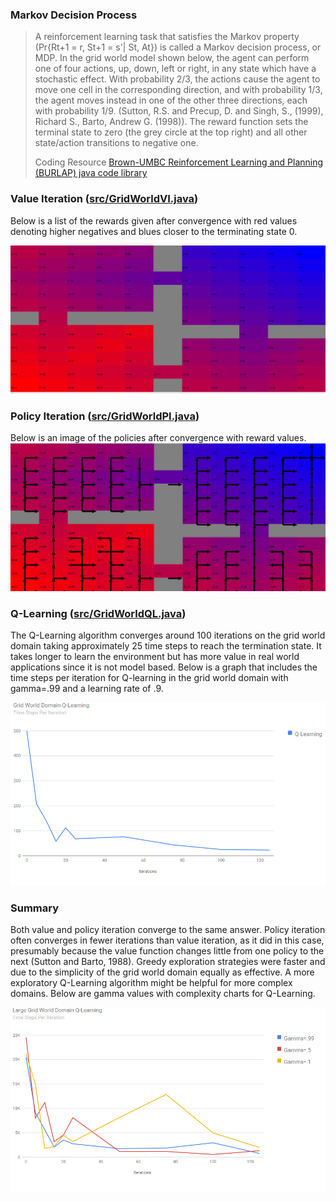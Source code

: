 ### Markov Decision Process 

> A reinforcement learning task that satisfies the Markov property (Pr{Rt+1 = r, St+1 = s'| St, At}) is called a Markov decision process, or MDP. In the grid world model shown below, the agent can perform one of four actions, up, down, left or right, in any state which have a stochastic effect. With probability 2/3, the actions cause the agent to move one cell in the corresponding direction, and with probability 1/3, the agent moves instead in one of the other three directions, each with probability 1/9. (Sutton, R.S. and Precup, D. and Singh, S., (1999), Richard S., Barto, Andrew G. (1998)).  The reward function sets the terminal state to zero (the grey circle at the top right) and all other state/action transitions to negative one.   
>
> Coding Resource <a href="https://github.com/jmacglashan/burlap">Brown-UMBC Reinforcement Learning and Planning (BURLAP) java code library</a>


### Value Iteration (<a href="https://github.com/jlm429/MDPs/blob/master/src/GridWorldVI.java">src/GridWorldVI.java</a>)
Below is a list of the rewards given after convergence with red values denoting higher negatives and blues closer to the terminating state 0.  

![Component Diagram](https://github.com/jlm429/MDPs/blob/master/images/ValueIterationRewards.PNG)

### Policy Iteration (<a href="https://github.com/jlm429/MDPs/blob/master/src/GridWorldPI.java">src/GridWorldPI.java</a>)

Below is an image of the policies after convergence with reward values.  
![Component Diagram](https://github.com/jlm429/MDPs/blob/master/images/PolicyIterationGrid.PNG)


### Q-Learning (<a href="https://github.com/jlm429/MDPs/blob/master/src/GridWorldQL.java">src/GridWorldQL.java</a>)

The Q-Learning algorithm converges around 100 iterations on the grid world domain taking approximately 25 time steps to reach the termination state.   It takes longer to learn the environment but has more value in real world applications since it is not model based. Below is a graph that includes the time steps per iteration for Q-learning in the grid world domain with gamma=.99 and a learning rate of .9.   


![Component Diagram](https://github.com/jlm429/MDPs/blob/master/images/smallgridworldQLearning.png)


### Summary

Both value and policy iteration converge to the same answer.  Policy iteration often converges in fewer iterations than value iteration, as it did in this case, presumably because the value function changes little from one policy to the next (Sutton and Barto, 1988).  Greedy exploration strategies were faster and due to the simplicity of the grid world domain equally as effective.  A more exploratory Q-Learning algorithm might be helpful for more complex domains. Below are gamma values with complexity charts for Q-Learning. 


![Component Diagram](https://github.com/jlm429/MDPs/blob/master/images/LargeGridWorldQL.PNG)
